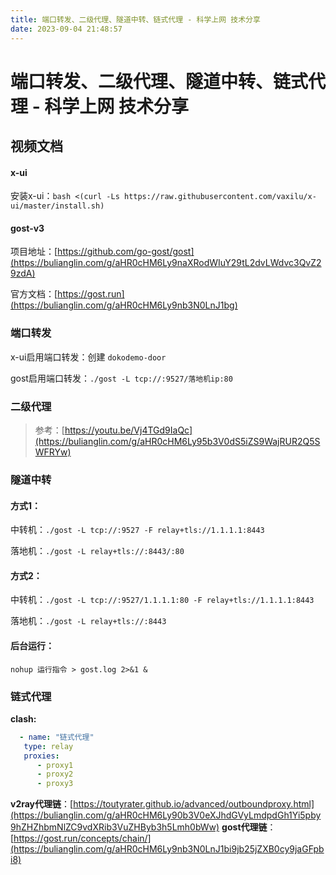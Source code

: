 ```yaml
---
title: 端口转发、二级代理、隧道中转、链式代理 - 科学上网 技术分享
date: 2023-09-04 21:48:57
---
```

# 端口转发、二级代理、隧道中转、链式代理 - 科学上网 技术分享



## 视频文档

#### x-ui

安装x-ui：`bash <(curl -Ls https://raw.githubusercontent.com/vaxilu/x-ui/master/install.sh)`

#### gost-v3

项目地址：[https://github.com/go-gost/gost](https://bulianglin.com/g/aHR0cHM6Ly9naXRodWIuY29tL2dvLWdvc3QvZ29zdA)

官方文档：[https://gost.run](https://bulianglin.com/g/aHR0cHM6Ly9nb3N0LnJ1bg)

### 端口转发

x-ui启用端口转发：创建 `dokodemo-door`

gost启用端口转发：`./gost -L tcp://:9527/落地机ip:80`

### 二级代理

> 参考：[https://youtu.be/Vj4TGd9IaQc](https://bulianglin.com/g/aHR0cHM6Ly95b3V0dS5iZS9WajRUR2Q5SWFRYw)

### 隧道中转

#### 方式1：

中转机：`./gost -L tcp://:9527 -F relay+tls://1.1.1.1:8443`

落地机：`./gost -L relay+tls://:8443/:80`

#### 方式2：

中转机：`./gost -L tcp://:9527/1.1.1.1:80 -F relay+tls://1.1.1.1:8443`

落地机：`./gost -L relay+tls://:8443`

#### 后台运行：

```
nohup 运行指令 > gost.log 2>&1 &
```

### 链式代理

**clash:**

```yaml
  - name: "链式代理"
   type: relay
   proxies:
      - proxy1
      - proxy2
      - proxy3
```

**v2ray代理链**：[https://toutyrater.github.io/advanced/outboundproxy.html](https://bulianglin.com/g/aHR0cHM6Ly90b3V0eXJhdGVyLmdpdGh1Yi5pby9hZHZhbmNlZC9vdXRib3VuZHByb3h5Lmh0bWw)
**gost代理链**：[https://gost.run/concepts/chain/](https://bulianglin.com/g/aHR0cHM6Ly9nb3N0LnJ1bi9jb25jZXB0cy9jaGFpbi8)
